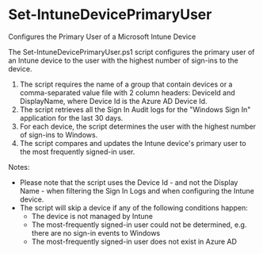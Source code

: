 # Set-IntuneDevicePrimaryUser
Configures the Primary User of a Microsoft Intune Device

The Set-IntuneDevicePrimaryUser.ps1 script configures the primary user of an Intune device to the user with the highest number of sign-ins to the device.

1. The script requires the name of a group that contain devices or a comma-separated value file with 2 column headers: DeviceId and DisplayName, where Device Id is the Azure AD Device Id.
2. The script retrieves all the Sign In Audit logs for the "Windows Sign In" application for the last 30 days.
3. For each device, the script determines the user with the highest number of sign-ins to Windows.
4. The script compares and updates the Intune device's primary user to the most frequently signed-in user.

Notes:
- Please note that the script uses the Device Id - and not the Display Name - when filtering the Sign In Logs and when configuring the Intune device.
- The script will skip a device if any of the following conditions happen:
    - The device is not managed by Intune
    - The most-frequently signed-in user could not be determined, e.g. there are no sign-in events to Windows
    - The most-frequently signed-in user does not exist in Azure AD
